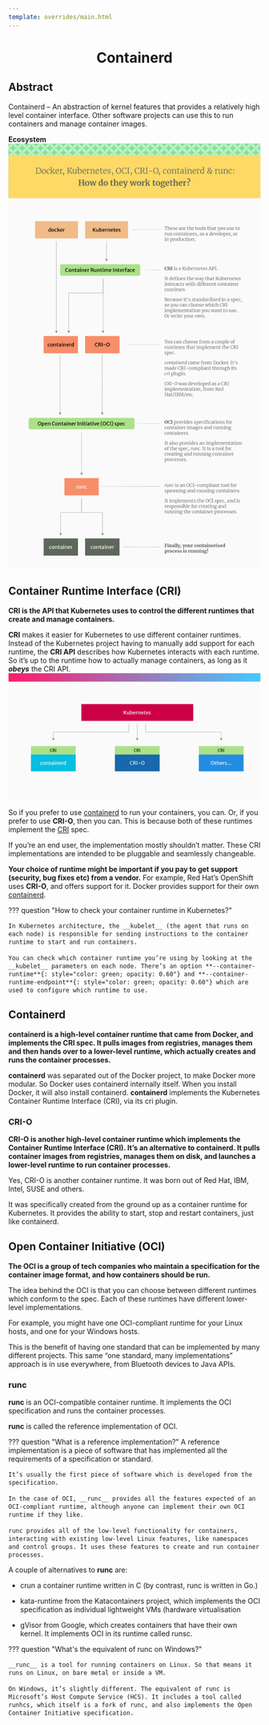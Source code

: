 ```yaml
---
template: overrides/main.html
---
```


<div style="font-style: normal; text-align: center;" markdown="1">

# Containerd

</div>

## Abstract
 Containerd – An abstraction of kernel features that provides a relatively high level container interface. Other software projects can use this to run containers and manage container images.

__Ecosystem__
![Ecosystem](Containerd-Runtime/Ecosystem.png "Ecosystem")

## Container Runtime Interface (CRI)

 __CRI is the API that Kubernetes uses to control the different runtimes that create and manage containers.__

 __CRI__ makes it easier for Kubernetes to use different container runtimes. Instead of the Kubernetes project having to manually add support for each runtime, the __CRI API__ describes how Kubernetes interacts with each runtime. So it’s up to the runtime how to actually manage containers, as long as it __*obeys*__ the CRI API.
![CRI](Containerd-Runtime/CRI.png "CRI")

 So if you prefer to use [containerd](#containerd) to run your containers, you can. Or, if you prefer to use __CRI-O__, then you can. This is because both of these runtimes implement the
[CRI](#container-runtime-interface-cri) spec.


 If you’re an end user, the implementation mostly shouldn’t matter. These CRI implementations are intended to be pluggable and seamlessly changeable.

 __Your choice of runtime might be important if you pay to get support (security, bug fixes etc) from a vendor.__
For example, Red Hat’s OpenShift uses __CRI-O__, and offers support for it. Docker provides support for their own [containerd](#containerd).

<!-- <details>
<summary>How to check your container runtime in Kubernetes</summary>
In Kubernetes architecture, the kubelet (the agent that runs on each node) is responsible for sending instructions to the container runtime to start and run containers.

You can check which container runtime you’re using by looking at the kubelet parameters on each node. There’s an option --container-runtime and --container-runtime-endpoint which are used to configure which runtime to use.
</details> -->

??? question "How to check your container runtime in Kubernetes?"

    In Kubernetes architecture, the __kubelet__ (the agent that runs on each node) is responsible for sending instructions to the container runtime to start and run containers.

    You can check which container runtime you’re using by looking at the __kubelet__ parameters on each node. There’s an option **--container-runtime**{: style="color: green; opacity: 0.60"} and **--container-runtime-endpoint**{: style="color: green; opacity: 0.60"} which are used to configure which runtime to use.


## Containerd
 __containerd is a high-level container runtime that came from Docker, and implements the CRI spec. It pulls images from registries, manages them and then hands over to a lower-level runtime, which actually creates and runs the container processes.__
 
 __containerd__ was separated out of the Docker project, to make Docker more modular.
 So Docker uses containerd internally itself. When you install Docker, it will also install containerd.
 __containerd__ implements the Kubernetes Container Runtime Interface (CRI), via its cri plugin.

### CRI-O
 __CRI-O is another high-level container runtime which implements the Container Runtime Interface (CRI). It’s an alternative to containerd. It pulls container images from registries, manages them on disk, and launches a lower-level runtime to run container processes.__
 
  Yes, CRI-O is another container runtime. It was born out of Red Hat, IBM, Intel, SUSE and others.

  It was specifically created from the ground up as a container runtime for Kubernetes. It provides the ability to start, stop and restart containers, just like containerd.

## Open Container Initiative (OCI)
 __The OCI is a group of tech companies who maintain a specification for the container image format, and how containers should be run.__

  The idea behind the OCI is that you can choose between different runtimes which conform to the spec. Each of these runtimes have different lower-level implementations.

  For example, you might have one OCI-compliant runtime for your Linux hosts, and one for your Windows hosts.

  This is the benefit of having one standard that can be implemented by many different projects. This same “one standard, many implementations” approach is in use everywhere, from Bluetooth devices to Java APIs.

### runc
 __runc__ is an OCI-compatible container runtime. It implements the OCI specification and runs the container processes.

 __runc__ is called the reference implementation of OCI.

??? question "What is a reference implementation?"
    A reference implementation is a piece of software that has implemented all the requirements of a specification or standard.

    It’s usually the first piece of software which is developed from the specification.

    In the case of OCI, __runc__ provides all the features expected of an OCI-compliant runtime, although anyone can implement their own OCI runtime if they like.

    runc provides all of the low-level functionality for containers, interacting with existing low-level Linux features, like namespaces and control groups. It uses these features to create and run container processes.

A couple of alternatives to __runc__ are:

 - crun a container runtime written in C (by contrast, runc is written in Go.)
  
 - kata-runtime from the Katacontainers project, which implements the OCI specification as individual lightweight VMs (hardware virtualisation
  
 - gVisor from Google, which creates containers that have their own kernel. It implements OCI in its runtime called runsc.

??? question "What's the equivalent of runc on Windows?"

    __runc__ is a tool for running containers on Linux. So that means it runs on Linux, on bare metal or inside a VM.

    On Windows, it’s slightly different. The equivalent of runc is Microsoft’s Host Compute Service (HCS). It includes a tool called runhcs, which itself is a fork of runc, and also implements the Open Container Initiative specification.



